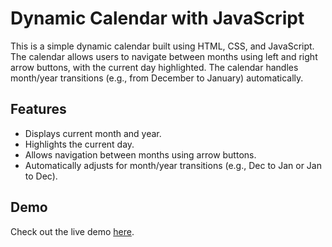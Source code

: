 # Dynamic Calendar with JavaScript
This is a simple dynamic calendar built using HTML, CSS, and JavaScript. The calendar allows users to navigate between months using left and right arrow buttons, with the current day highlighted. The calendar handles month/year transitions (e.g., from December to January) automatically.

## Features
- Displays current month and year.
- Highlights the current day.
- Allows navigation between months using arrow buttons.
- Automatically adjusts for month/year transitions (e.g., Dec to Jan or Jan to Dec).

## Demo
Check out the live demo [here](https://manankansara26.github.io/calendar/).
